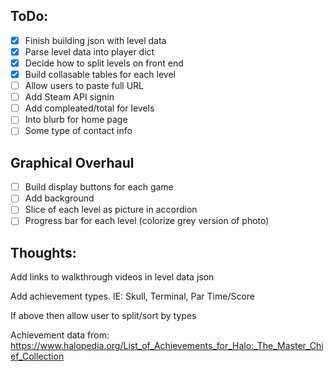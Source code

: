 ## ToDo:
- [x] Finish building json with level data
- [x] Parse level data into player dict
- [x] Decide how to split levels on front end
- [X] Build collasable tables for each level
- [ ] Allow users to paste full URL
- [ ] Add Steam API signin
- [ ] Add compleated/total for levels
- [ ] Into blurb for home page
- [ ] Some type of contact info

## Graphical Overhaul
- [ ] Build display buttons for each game
- [ ] Add background 
- [ ] Slice of each level as picture in accordion 
- [ ] Progress bar for each level (colorize grey version of photo)

## Thoughts:
Add links to walkthrough videos in level data json

Add achievement types. IE: Skull, Terminal, Par Time/Score

If above then allow user to split/sort by types


Achievement data from: https://www.halopedia.org/List_of_Achievements_for_Halo:_The_Master_Chief_Collection